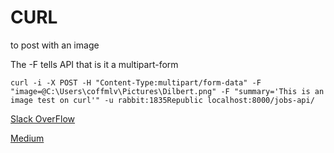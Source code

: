 # CURL

to post with an image

The -F tells API that is it a multipart-form

	curl -i -X POST -H "Content-Type:multipart/form-data" -F "image=@C:\Users\coffmlv\Pictures\Dilbert.png" -F "summary='This is an image test on curl'" -u rabbit:1835Republic localhost:8000/jobs-api/

[Slack OverFlow](https://stackoverflow.com/questions/12667797/using-curl-to-upload-post-data-with-files)

[Medium](https://medium.com/@petehouston/upload-files-with-curl-93064dcccc76)

